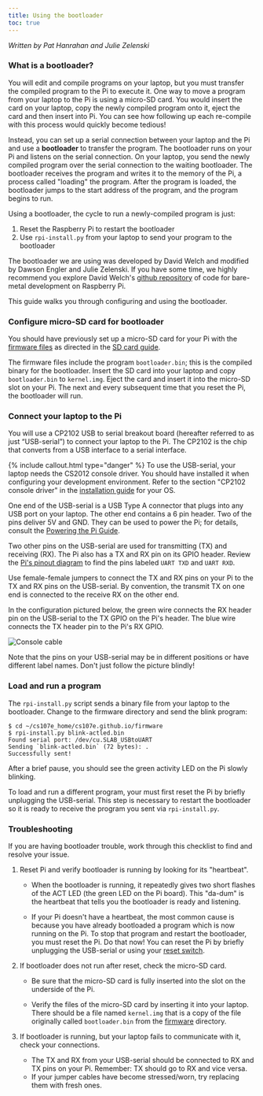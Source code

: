 ```yaml
---
title: Using the bootloader
toc: true
---
```


*Written by Pat Hanrahan and Julie Zelenski*

### What is a bootloader?
You will edit and compile programs on your laptop,
but you must transfer the compiled program to the Pi to execute it. One way to move a program from your laptop to the Pi is using a micro-SD card.  You would insert the card on your laptop, 
copy the newly compiled program onto it, eject the
card and then insert into Pi. You can see how following up each re-compile with this process would quickly become tedious!

Instead, you can set up a serial connection between your laptop and the Pi and use a __bootloader__ to transfer the program. The bootloader runs on your Pi
and listens on the serial connection. On your laptop, you send the newly compiled program over the serial connection to the waiting 
bootloader. The bootloader receives the program and writes it to the
memory of the Pi, a process called "loading" the program. After the
program is loaded, the bootloader jumps to the start address of the program,
and the program begins to run.

Using a bootloader, the cycle to run a newly-compiled program is just:

1.  Reset the Raspberry Pi to restart the bootloader
2.  Use `rpi-install.py` from your laptop to send your program to the bootloader

The bootloader we are using was developed by David Welch and modified by Dawson
Engler and Julie Zelenski. 
If you have some time, we highly
recommend you explore David Welch's [github repository](https://github.com/dwelch67/raspberrypi) of code for bare-metal development on Raspberry Pi.

This guide walks you through configuring and using the bootloader.

### Configure micro-SD card for bootloader

You should have previously set up a micro-SD card for your Pi with the 
[firmware files](https://github.com/cs107e/cs107e.github.io/tree/master/firmware) 
as directed in the [SD card guide](/guides/sd).

The firmware files include the program `bootloader.bin`; this is the compiled binary for the bootloader. Insert the SD card into your
laptop and copy `bootloader.bin` to `kernel.img`. Eject the card and insert it
into the micro-SD slot on your Pi. The next and every subsequent time that you reset the
Pi, the bootloader will run.

### Connect your laptop to the Pi

You will use a CP2102 USB to serial breakout board (hereafter referred to as just “USB-serial”) to connect your laptop to the Pi. The CP2102
is the chip that converts from a USB interface to a serial interface.

{% include callout.html type="danger" %}
To use the USB-serial, your laptop needs the CS2012 console driver. You should have installed it when configuring your development environment. Refer to the section "CP2102 console driver" in the [installation guide](/guides/install) for your OS.
</div>


One
end of the USB-serial is a USB Type A connector that plugs
into any USB port on your laptop. The other end contains a
6 pin header. Two of the pins deliver 5V and GND. They can be used to power the
Pi; for details, consult the [Powering the Pi Guide](/guides/power).

Two other pins on the USB-serial are used for transmitting (TX) and receiving (RX). The Pi also
has a TX and RX pin on its GPIO header. Review the [Pi's pinout diagram](../images/pinout.pdf) to find the pins labeled `UART TXD` and `UART RXD`. 

Use female-female jumpers to connect the TX and RX pins on your Pi to the TX and RX pins on the USB-serial.  By convention, the transmit TX on one end is connected to the receive RX on the
other end. 

In the configuration pictured below, the green wire connects
the RX header pin on the USB-serial
to the TX GPIO on the Pi's header.
The blue wire connects the TX header pin
to the Pi's RX GPIO. 

![Console cable](../images/bootloader.cable.jpg)

Note that the pins on your USB-serial
may be in different positions or have different label names. Don't just follow the picture blindly!

### Load and run a program
The `rpi-install.py` script sends a binary file from your laptop to the bootloader. Change to the firmware directory and send the blink program:

    $ cd ~/cs107e_home/cs107e.github.io/firmware
    $ rpi-install.py blink-actled.bin 
	Found serial port: /dev/cu.SLAB_USBtoUART
	Sending `blink-actled.bin` (72 bytes): .
	Successfully sent!
    
After a brief pause, you should see the green activity LED on the Pi slowly blinking.

To load and run a different program, your must first reset the Pi by briefly unplugging the USB-serial. This step is necessary to restart the bootloader so it is ready to receive the program you sent via `rpi-install.py`.

<a name="troubleshooting"></a>
### Troubleshooting 
If you are having bootloader trouble, work through this checklist to find and resolve your issue.

1. Reset Pi and verify bootloader is running by looking for its "heartbeat".

	- When the bootloader is running, it repeatedly gives 
	two short flashes of the ACT LED (the green LED on the Pi board).
	This "da-dum" is the heartbeat that tells you the 
	bootloader is ready and listening.

	- If your Pi doesn't have a heartbeat, the most common cause is because
	you have already bootloaded a program which is now running on the Pi. To stop that program and restart the bootloader, you must reset the Pi.	Do that now!   You can reset the Pi by briefly unplugging the USB-serial or using your [reset switch](../reset-button).
	
2. If bootloader does not run after reset, check the micro-SD card.

	- Be sure that the micro-SD card is fully inserted into the slot on the underside of the Pi.

	- Verify the files of the micro-SD card by inserting it into your
	laptop. There should be a file named `kernel.img` that is a copy
	of the file originally called `bootloader.bin` from the
	 [firmware](https://github.com/cs107e/cs107e.github.io/tree/master/firmware) directory.

3. If bootloader is running, but your laptop fails to communicate with it, check your connections.

	- The TX and RX from your USB-serial should be connected to
	 RX and TX pins on your Pi.  Remember: TX should go to RX and 
	 vice versa.
	- If your jumper cables have become stressed/worn, try replacing them with fresh ones.






